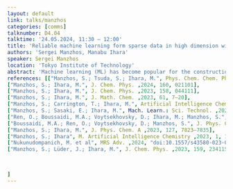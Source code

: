 ```yaml
---
layout: default
link: talks/manzhos
categories: [comms]
talknumber: D4.04
talktime: '24.05.2024, 11:30 – 12:00'
title: 'Reliable machine learning form sparse data in high dimension with additive kernel based methods'
authors: 'Sergei Manzhos, Manabu Ihara'
speaker: Sergei Manzhos 
location: 'Tokyo Institute of Technology'
abstract: 'Machine learning (ML) has become popular for the construction of interatomic potentials, DFT functionals, and to predict materials properties from descriptors of chemical composition and structure. In these applications, the ML problems are typically of regression type (or can be cast as such), and kernel regressions and neural networks (NN) are most widely used types of methods. These methods have high expressive power but require more data than physically motivated approaches and suffer from lack of insight. I high-dimensional (D) settings, sampling is bound to be sparse, and this cannot be helped by adding more data (the ’curse of dimensionality’). NNs suffer from a large and growing with D number of nonlinear parameters, which causes high CPU cost and overfitting. Kernel methods, being effectively linear regressions with nonlinear basis functions, appear then particularly appealing as combining high expressive power and stability [1]. We will demonstrate how in high D and with sparse data, kernel regressions lose their superior expressive power and become equivalent to low-order polynomial fits [2], and the property of locality of commonly used Matern type kernels (which are used for this property) is lost [3]. Finding optimal hyperparameters in this regime also becomes difficult [4]. We will show that these problems can be effectively addressed by using orders of coupling expansions achieved by using additive kernels [5–8]. This approach also helps generate insight while preserving the generality of the methods. Additive kernels also allow obtaining an NN type representation without nonlinear optimization and with optimal neuron activation functions [9,10]. We wills show examples from ML for interatomic potentials, materials informatics [11] and kinetic energy functionals [7,12].'
references: [["Manzhos, S.; Tsuda, S.; Ihara, M.", Phys. Chem. Chem. Phys. ,2023, 25, 1546–1555],
["Manzhos, S.; Ihara, M.", J. Chem. Phys. ,2024, 160, 021101],
["Manzhos, S.; Ihara, M.", J. Chem. Phys. ,2023, 158, 044111],
["Manzhos, S.; Ihara, M.", J. Math. Chem. ,2023, 61, 7–20],
["Manzhos, S.; Carrington, T.; Ihara, M.", Artificial Intelligence Chemistry ,2023, 1, 100008],
["Manzhos, S.; Sasaki, E.; Ihara, M.", Mach. Learn.: Sci. Technol. ,2022, 3, 01LT02],
["Ren, O.; Boussaidi, M.A.; Voytsekhovsky, D.; Ihara, M.; Manzhos, S.", Comput. Phys. Commun. ,2022, 271, 108220],
["Boussaidi, M.A.; Ren, O.; Voytsekhovsky, D.; Manzhos, S.", J. Phys. Chem. A ,2020, 124, 7598–7607],
["Manzhos, S.; Ihara, M.", J. Phys. Chem. A ,2023, 127, 7823–7835],
["Manzhos, S.; Ihara", M. Artificial Intelligence Chemistry ,2023, 1, 100013],
["Nukunudompanich, M. et al", MRS Adv. ,2024, "doi:10.1557/s43580-023-00749-1"],
["Manzhos, S.; Lüder, J.; Ihara, M.", J. Chem. Phys. ,2023, 159, 234115]


    
]
---
```

